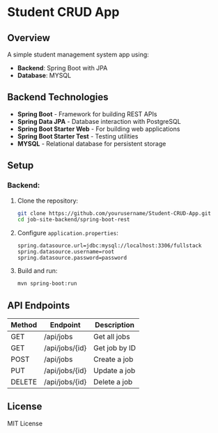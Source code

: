 # Student CRUD App

## Overview
A simple student management system app using:
- **Backend**: Spring Boot with JPA
- **Database**: MYSQL

## Backend Technologies
- **Spring Boot** - Framework for building REST APIs
- **Spring Data JPA** - Database interaction with PostgreSQL
- **Spring Boot Starter Web** - For building web applications
- **Spring Boot Starter Test** - Testing utilities
- **MYSQL** - Relational database for persistent storage

## Setup
### Backend:
1. Clone the repository:
   ```sh
   git clone https://github.com/yourusername/Student-CRUD-App.git
   cd job-site-backend/spring-boot-rest
   ```
2. Configure `application.properties`:
   ```properties
   spring.datasource.url=jdbc:mysql://localhost:3306/fullstack
   spring.datasource.username=root
   spring.datasource.password=password
   ```
3. Build and run:
   ```sh
   mvn spring-boot:run
   ```


## API Endpoints
| Method | Endpoint         | Description      |
|--------|-----------------|------------------|
| GET    | /api/jobs       | Get all jobs    |
| GET    | /api/jobs/{id}  | Get job by ID   |
| POST   | /api/jobs       | Create a job    |
| PUT    | /api/jobs/{id}  | Update a job    |
| DELETE | /api/jobs/{id}  | Delete a job    |

## License
MIT License
